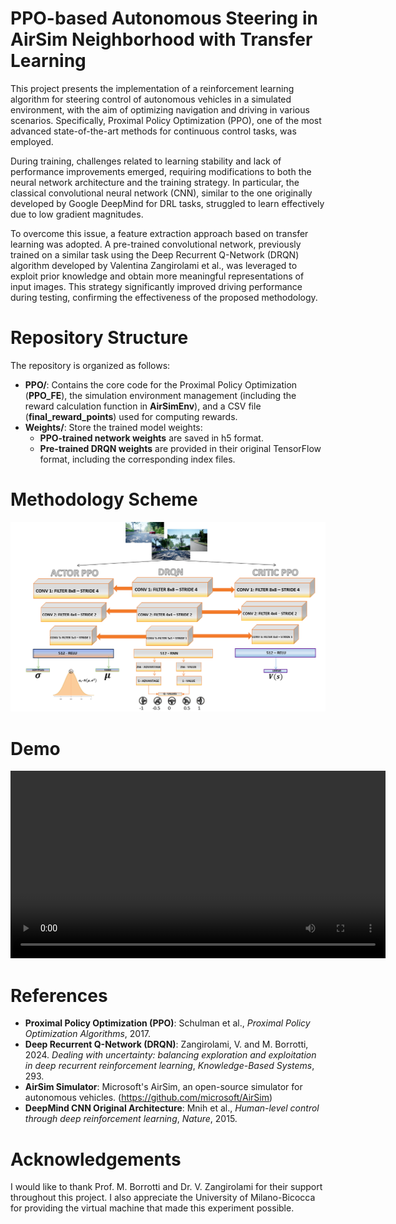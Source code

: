 # PPO-based Autonomous Steering in AirSim Neighborhood with Transfer Learning

This project presents the implementation of a reinforcement learning algorithm for steering control of autonomous vehicles in a simulated environment, with the aim of optimizing navigation and driving in various scenarios. Specifically, Proximal Policy Optimization (PPO), one of the most advanced state-of-the-art methods for continuous control tasks, was employed.

During training, challenges related to learning stability and lack of performance improvements emerged, requiring modifications to both the neural network architecture and the training strategy. In particular, the classical convolutional neural network (CNN), similar to the one originally developed by Google DeepMind for DRL tasks, struggled to learn effectively due to low gradient magnitudes.

To overcome this issue, a feature extraction approach based on transfer learning was adopted. A pre-trained convolutional network, previously trained on a similar task using the Deep Recurrent Q-Network (DRQN) algorithm developed by Valentina Zangirolami et al., was leveraged to exploit prior knowledge and obtain more meaningful representations of input images. This strategy significantly improved driving performance during testing, confirming the effectiveness of the proposed methodology.

# Repository Structure  

The repository is organized as follows:  

- **PPO/**: Contains the core code for the Proximal Policy Optimization (**PPO_FE**), the simulation environment management (including the reward calculation function in **AirSimEnv**), and a CSV file (**final_reward_points**) used for computing rewards.  
- **Weights/**: Store the trained model weights:  
  - **PPO-trained network weights** are saved in h5 format.  
  - **Pre-trained DRQN weights** are provided in their original TensorFlow format, including the corresponding index files.

# Methodology Scheme
![Methodology Scheme](methodology_scheme.png)

# Demo
<video src="TEST_PPO.mp4" controls width="600"></video>



# References

- **Proximal Policy Optimization (PPO)**: Schulman et al., *Proximal Policy Optimization Algorithms*, 2017. 
- **Deep Recurrent Q-Network (DRQN)**: Zangirolami, V. and M. Borrotti, 2024. *Dealing with uncertainty: balancing exploration and exploitation in deep recurrent reinforcement learning*, *Knowledge-Based Systems*, 293.  
- **AirSim Simulator**: Microsoft's AirSim, an open-source simulator for autonomous vehicles. (https://github.com/microsoft/AirSim)  
- **DeepMind CNN Original Architecture**: Mnih et al., *Human-level control through deep reinforcement learning*, *Nature*, 2015.

# Acknowledgements
I would like to thank Prof. M. Borrotti and Dr. V. Zangirolami for their support throughout this project. I also appreciate the University of Milano-Bicocca for providing the virtual machine that made this experiment possible.
